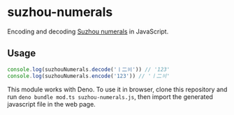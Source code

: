 # suzhou-numerals

Encoding and decoding [Suzhou numerals] in JavaScript.

[Suzhou numerals]: https://en.wikipedia.org/wiki/Suzhou_numerals

## Usage

```js
console.log(suzhouNumerals.decode('〡二〣')) // '123'
console.log(suzhouNumerals.encode('123')) // '〡二〣'
```

This module works with Deno.
To use it in browser, clone this repository and run `deno bundle mod.ts suzhou-numerals.js`, then import the generated javascript file in the web page. 